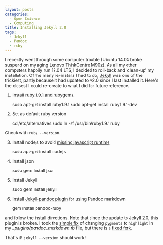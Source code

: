 ```yaml
---
layout: posts
categories: 
  - Open Science
  - Computing
title: Installing Jekyll 2.0
tags: 
  - Jekyll
  - Pandoc
  - ruby
---
```


I recently went through some computer trouble (Ubuntu 14.04 broke suspend on my aging Lenovo ThinkCentre M90z). As all my other computers happily run 12.04 LTS, I decided to roll-back and 'clean-up' my installation. Of the many re-installs I had to do, [Jekyll](http://jekyllrb.com/) was one of the trickiest, partly because it had updated to v2.0 since I last installed it. Here's the closest I could re-create to what I did for future reference.

1. Install [ruby 1.9.1 and rubygems](https://leonard.io/blog/2012/05/installing-ruby-1-9-3-on-ubuntu-12-04-precise-pengolin/).

    sudo apt-get install ruby1.9.1 
    sudo apt-get install ruby1.9.1-dev

2. Set as default ruby version

    cd /etc/alternatives
    sudo ln -sf /usr/bin/ruby1.9.1 ruby

Check with `ruby --version`.

3. Install nodejs to avoid [missing javascript runtime](http://stackoverflow.com/questions/9202324/execjs-could-not-find-a-javascript-runtime-but-execjs-and-therubyracer-are-in)

    sudo apt-get install nodejs

4. Install json
  
    sudo gem install json  

5. Install Jekyll

    sudo gem install jekyll

6. Install [Jekyll-pandoc plugin](https://github.com/dsanson/jekyll-pandoc-plugin) for using Pandoc markdown

    gem install pandoc-ruby

and follow the install directions. Note that since the update to Jekyll 2.0, this plugin is broken. I took the [simple fix](https://github.com/dsanson/jekyll-pandoc-plugin/pull/11) of changing `pygments` to `highlight` in my *_plugins/pandoc_markdown.rb* file, but there is a [fixed fork](https://github.com/davepwsmith/jekyll-pandoc-plugin).

That's it! `jekyll --version` should work!

